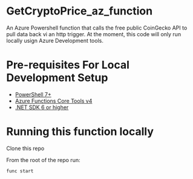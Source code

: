 # GetCryptoPrice_az_function
An Azure Powershell function that calls the free public CoinGecko API to pull data back vi an http trigger.
At the moment, this code will only run locally usign Azure Development tools.

# Pre-requisites For Local Development Setup
* [PowerShell 7+](https://learn.microsoft.com/powershell/scripting/install/installing-powershell)
* [Azure Functions Core Tools v4](https://learn.microsoft.com/azure/azure-functions/functions-run-local)
* [.NET SDK 6 or higher](https://dotnet.microsoft.com/en-us/download/dotnet)


# Running this function locally

Clone this repo

From the root of the repo run:
```
func start
```


